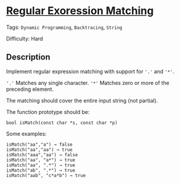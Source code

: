 # [Regular Exoression Matching](https://leetcode.com/problems/regular-expression-matching/)

Tags: `Dynamic Programming`, `Backtracing`, `String`

Difficulty: Hard

## Description

Implement regular expression matching with support for `'.'` and `'*'`.


`'.'` Matches any single character.
`'*'` Matches zero or more of the preceding element.

The matching should cover the entire input string (not partial).

The function prototype should be:

    bool isMatch(const char *s, const char *p)

Some examples:

    isMatch("aa","a") → false
    isMatch("aa","aa") → true
    isMatch("aaa","aa") → false
    isMatch("aa", "a*") → true
    isMatch("aa", ".*") → true
    isMatch("ab", ".*") → true
    isMatch("aab", "c*a*b") → true

